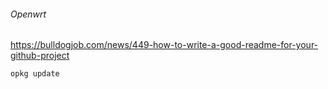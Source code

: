 ###### Openwrt


https://bulldogjob.com/news/449-how-to-write-a-good-readme-for-your-github-project



```
opkg update
```
